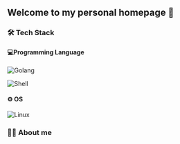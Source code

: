 ## Welcome to my personal homepage 👋

### 🛠 Tech Stack

#### 💻Programming Language

![Golang](https://img.shields.io/badge/-Go-00ADD8?style=flat&logo=go&logoColor=white)

![Shell](https://img.shields.io/badge/-Shell-4EAA25?style=flat&logo=gnu-bash&logoColor=white)

#### ⚙️ OS

![Linux](https://img.shields.io/badge/-Linux-FCC624?style=flat&logo=linux&logoColor=black)


### 👨‍💻 About me


